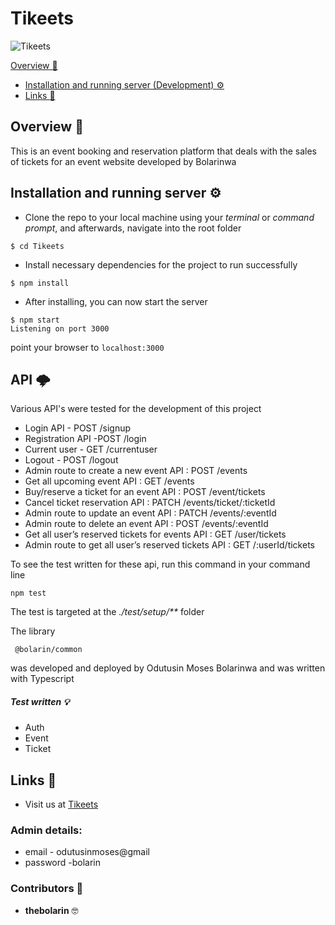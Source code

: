 # Tikeets

![Tikeets](https://github.com/thebolarin/Tikeets/workflows/test/badge.svg)


   [Overview :notebook_with_decorative_cover:](#overview-notebook_with_decorative_cover)
-   [Installation and running server (Development) :gear:](#installation-and-running-server-gear)
-   [Links :link:](#links-link)

## Overview :notebook_with_decorative_cover: 
This is an event booking and reservation platform that deals with the sales of tickets for an event website developed by Bolarinwa

## Installation and running server :gear:
* Clone the repo to your local machine using your _terminal_ or _command prompt_, and afterwards, navigate into the root folder  
```shell script
$ cd Tikeets
```

* Install necessary dependencies for the project to run successfully
```shell script
$ npm install
```

* After installing, you can now start the server
```shell script
$ npm start
Listening on port 3000
```

point your browser to ```localhost:3000```

## API :cloud_with_lightning: 
Various API's were tested for the development of this project
* Login API - POST /signup
* Registration API  -POST  /login
* Current user - GET /currentuser
* Logout - POST /logout
* Admin route to create a new event API : POST /events 
* Get all upcoming event API : GET /events
* Buy/reserve a ticket for an event API  : POST /event/tickets
* Cancel ticket reservation API : PATCH /events/ticket/:ticketId
* Admin route to update an event API : PATCH /events/:eventId
* Admin route to delete an event API : POST /events/:eventId
* Get all user’s reserved tickets for events API : GET /user/tickets
* Admin route to get all user’s reserved tickets API : GET /:userId/tickets

To see the test written for these api, run this command in your command line
```shell script
npm test
```
The test is targeted at the _./test/setup/**_ folder

The library 

```shell script
 @bolarin/common
```
was developed and deployed by Odutusin Moses Bolarinwa and was written with Typescript

##### Test written  :bulb:

* Auth  
* Event
* Ticket

## Links :link:

* Visit us at <a href="https://tikeett.herokuapp.com/" target="_blank">Tikeets</a>

### Admin details:
* email - odutusinmoses@gmail
* password -bolarin

### Contributors :book:
* **thebolarin** :nerd_face: